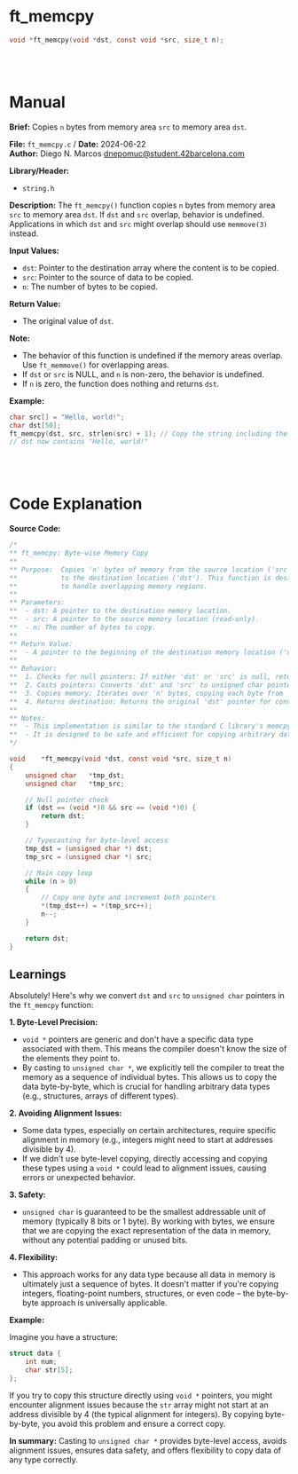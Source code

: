 # ft_memcpy
``` c 
void *ft_memcpy(void *dst, const void *src, size_t n);
```
<br>
<br>

# Manual
**Brief:**
Copies `n` bytes from memory area `src` to memory area `dst`.

**File:** `ft_memcpy.c` / **Date:** 2024-06-22  
**Author:** Diego N. Marcos <dnepomuc@student.42barcelona.com>

**Library/Header:**
* `string.h `

**Description:**
The `ft_memcpy()` function copies `n` bytes from memory area `src` to memory area `dst`. If `dst` and `src` overlap, behavior is undefined. Applications in which `dst` and `src` might overlap should use `memmove(3)` instead.

**Input Values:**
* `dst`: Pointer to the destination array where the content is to be copied.
* `src`: Pointer to the source of data to be copied.
* `n`: The number of bytes to be copied.

**Return Value:**
* The original value of `dst`.

**Note:**
- The behavior of this function is undefined if the memory areas overlap. Use `ft_memmove()` for overlapping areas.
- If `dst` or `src` is NULL, and `n` is non-zero, the behavior is undefined.
- If `n` is zero, the function does nothing and returns `dst`.

**Example:**
```c
char src[] = "Hello, world!";
char dst[50];
ft_memcpy(dst, src, strlen(src) + 1); // Copy the string including the null terminator
// dst now contains "Hello, world!"
```

<br>
<br>

# Code Explanation
**Source Code:**
``` C
/*
** ft_memcpy: Byte-wise Memory Copy
**
** Purpose:  Copies 'n' bytes of memory from the source location ('src')
**           to the destination location ('dst'). This function is designed
**           to handle overlapping memory regions.
**
** Parameters:
**  - dst: A pointer to the destination memory location.
**  - src: A pointer to the source memory location (read-only).
**  - n: The number of bytes to copy.
**
** Return Value:
**  - A pointer to the beginning of the destination memory location ('dst').
**
** Behavior:
**  1. Checks for null pointers: If either 'dst' or 'src' is null, returns 'dst'.
**  2. Casts pointers: Converts 'dst' and 'src' to unsigned char pointers for byte-level access.
**  3. Copies memory: Iterates over 'n' bytes, copying each byte from 'src' to 'dst'.
**  4. Returns destination: Returns the original 'dst' pointer for convenience.
**
** Notes:
**  - This implementation is similar to the standard C library's memcpy.
**  - It is designed to be safe and efficient for copying arbitrary data types.
*/

void    *ft_memcpy(void *dst, const void *src, size_t n)
{
    unsigned char   *tmp_dst; 
    unsigned char   *tmp_src; 

    // Null pointer check
    if (dst == (void *)0 && src == (void *)0) {
        return dst; 
    }

    // Typecasting for byte-level access
    tmp_dst = (unsigned char *) dst;
    tmp_src = (unsigned char *) src;

    // Main copy loop
    while (n > 0) 
    {
        // Copy one byte and increment both pointers
        *(tmp_dst++) = *(tmp_src++); 
        n--; 
    }

    return dst; 
}


```

## Learnings

Absolutely! Here's why we convert `dst` and `src` to `unsigned char` pointers in the `ft_memcpy` function:

**1. Byte-Level Precision:**

* `void *` pointers are generic and don't have a specific data type associated with them. This means the compiler doesn't know the size of the elements they point to.
* By casting to `unsigned char *`, we explicitly tell the compiler to treat the memory as a sequence of individual bytes. This allows us to copy the data byte-by-byte, which is crucial for handling arbitrary data types (e.g., structures, arrays of different types).

**2. Avoiding Alignment Issues:**

* Some data types, especially on certain architectures, require specific alignment in memory (e.g., integers might need to start at addresses divisible by 4).
* If we didn't use byte-level copying, directly accessing and copying these types using a `void *` could lead to alignment issues, causing errors or unexpected behavior.

**3. Safety:**

* `unsigned char` is guaranteed to be the smallest addressable unit of memory (typically 8 bits or 1 byte). By working with bytes, we ensure that we are copying the exact representation of the data in memory, without any potential padding or unused bits.

**4. Flexibility:**

* This approach works for any data type because all data in memory is ultimately just a sequence of bytes. It doesn't matter if you're copying integers, floating-point numbers, structures, or even code – the byte-by-byte approach is universally applicable.

**Example:**

Imagine you have a structure:

```c
struct data {
    int num;
    char str[5];
};
```

If you try to copy this structure directly using `void *` pointers, you might encounter alignment issues because the `str` array might not start at an address divisible by 4 (the typical alignment for integers). By copying byte-by-byte, you avoid this problem and ensure a correct copy.

**In summary:** Casting to `unsigned char *` provides byte-level access, avoids alignment issues, ensures data safety, and offers flexibility to copy data of any type correctly.
